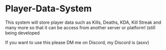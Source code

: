 # Player-Data-System

This system will store player data such as Kills, Deaths, KDA, Kill Streak and many more so that it can be access from another server or platform! (still being developed

If you want to use this please DM me on Discord, my Discord is (asxv)
